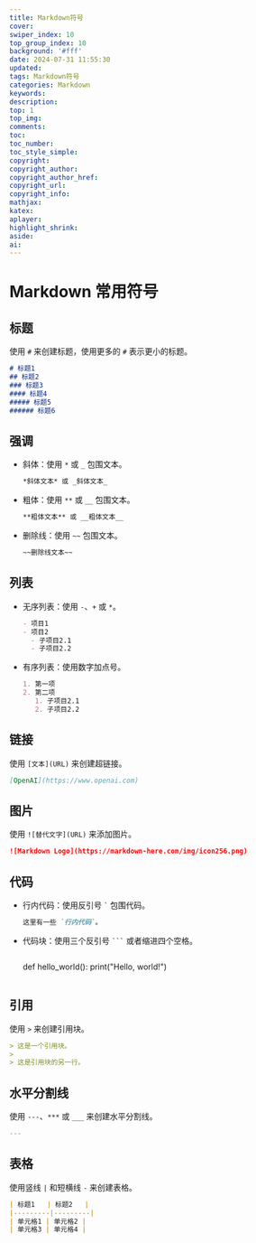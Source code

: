 ```yaml
---
title: Markdown符号
cover:
swiper_index: 10
top_group_index: 10
background: '#fff'
date: 2024-07-31 11:55:30
updated:
tags: Markdown符号
categories: Markdown
keywords:
description:
top: 1
top_img:
comments:
toc:
toc_number:
toc_style_simple:
copyright:
copyright_author:
copyright_author_href:
copyright_url:
copyright_info:
mathjax:
katex:
aplayer:
highlight_shrink:
aside:
ai:
---
```



# Markdown 常用符号

## 标题
使用 `#` 来创建标题，使用更多的 `#` 表示更小的标题。
```markdown
# 标题1
## 标题2
### 标题3
#### 标题4
##### 标题5
###### 标题6
```

## 强调
- 斜体：使用 `*` 或 `_` 包围文本。
  ```markdown
  *斜体文本* 或 _斜体文本_
  ```
- 粗体：使用 `**` 或 `__` 包围文本。
  ```markdown
  **粗体文本** 或 __粗体文本__
  ```
- 删除线：使用 `~~` 包围文本。
  ```markdown
  ~~删除线文本~~
  ```

## 列表
- 无序列表：使用 `-`、`+` 或 `*`。
  ```markdown
  - 项目1
  - 项目2
    - 子项目2.1
    - 子项目2.2
  ```
- 有序列表：使用数字加点号。
  ```markdown
  1. 第一项
  2. 第二项
     1. 子项目2.1
     2. 子项目2.2
  ```

## 链接
使用 `[文本](URL)` 来创建超链接。
```markdown
[OpenAI](https://www.openai.com)
```

## 图片
使用 `![替代文字](URL)` 来添加图片。
```markdown
![Markdown Logo](https://markdown-here.com/img/icon256.png)
```

## 代码
- 行内代码：使用反引号 `` ` `` 包围代码。
  ```markdown
  这里有一些 `行内代码`。
  ```
- 代码块：使用三个反引号 ```` ``` ```` 或者缩进四个空格。
  ```markdown
  ```
  def hello_world():
      print("Hello, world!")
  ```
  ```

## 引用
使用 `>` 来创建引用块。
```markdown
> 这是一个引用块。
> 
> 这是引用块的另一行。
```

## 水平分割线
使用 `---`、`***` 或 `___` 来创建水平分割线。
```markdown
---
```

## 表格
使用竖线 `|` 和短横线 `-` 来创建表格。
```markdown
| 标题1   | 标题2   |
|---------|---------|
| 单元格1 | 单元格2 |
| 单元格3 | 单元格4 |
```
